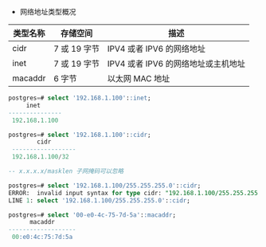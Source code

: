 - 网络地址类型概况

类型名称  | 存储空间  | 描述
--|---|--
 cidr | 7 或 19 字节   | IPV4 或者 IPV6 的网络地址
 inet | 7 或 19 字节   | IPV4 或者 IPV6 的网络地址或主机地址
 macaddr | 6 字节   |  以太网 MAC 地址

```sql
postgres=# select '192.168.1.100'::inet;
     inet
---------------
 192.168.1.100

postgres=# select '192.168.1.100'::cidr;
        cidr
 ------------------
 192.168.1.100/32

-- x.x.x.x/masklen 子网掩码可以忽略

postgres=# select '192.168.1.100/255.255.255.0'::cidr;
ERROR:  invalid input syntax for type cidr: "192.168.1.100/255.255.255.0"
LINE 1: select '192.168.1.100/255.255.255.0'::cidr;

postgres=# select '00-e0-4c-75-7d-5a'::macaddr;
      macaddr
-------------------
 00:e0:4c:75:7d:5a
```
